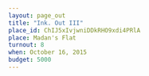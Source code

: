 ```yaml
---
layout: page_out
title: "Ink. Out III"
place_id: ChIJ5xIvjwniDDkRHO9xdi4PRlA
place: Madan's Flat
turnout: 8
when: October 16, 2015
budget: 5000
---
```

<!-- go to https://developers.google.com/maps/documentation/embed/start for place_id -->
<!-- API key: AIzaSyBYiwmH-Am2bzCu36jM3esWKyBpoCbIPjo -->